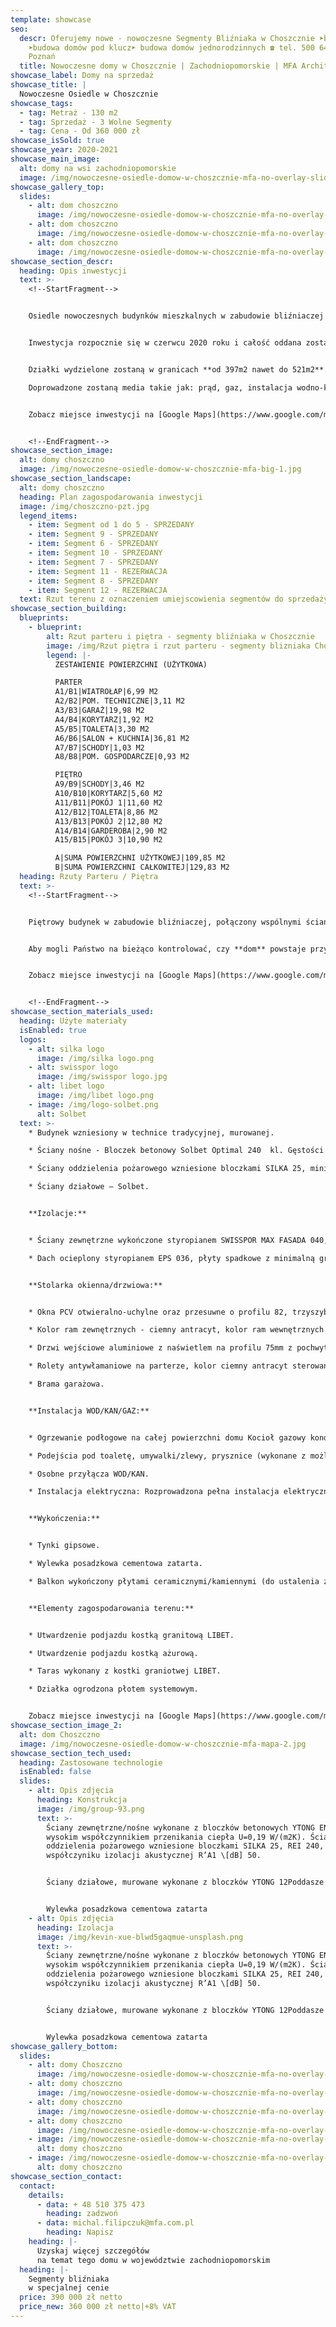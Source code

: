 ```yaml
---
template: showcase
seo:
  descr: Oferujemy nowe - nowoczesne Segmenty Bliźniaka w Choszcznie ➤budowa domów
    ➤budowa domów pod klucz➤ budowa domów jednorodzinnych ☎ tel. 500 640 206 |
    Poznań
  title: Nowoczesne domy w Choszcznie | Zachodniopomorskie | MFA Architekt
showcase_label: Domy na sprzedaż
showcase_title: |
  Nowoczesne Osiedle w Choszcznie
showcase_tags:
  - tag: Metraż - 130 m2
  - tag: Sprzedaż - 3 Wolne Segmenty
  - tag: Cena - Od 360 000 zł
showcase_isSold: true
showcase_year: 2020-2021
showcase_main_image:
  alt: domy na wsi zachodniopomorskie
  image: /img/nowoczesne-osiedle-domow-w-choszcznie-mfa-no-overlay-slider.jpg
showcase_gallery_top:
  slides:
    - alt: dom choszczno
      image: /img/nowoczesne-osiedle-domow-w-choszcznie-mfa-no-overlay-slider.jpg
    - alt: dom choszczno
      image: /img/nowoczesne-osiedle-domow-w-choszcznie-mfa-no-overlay-slider-2.jpg
    - alt: dom choszczno
      image: /img/nowoczesne-osiedle-domow-w-choszcznie-mfa-no-overlay-slider-3.jpg
showcase_section_descr:
  heading: Opis inwestycji
  text: >-
    <!--StartFragment-->


    Osiedle nowoczesnych budynków mieszkalnych w zabudowie bliźniaczej **w Choszcznie** w województwie zachodniopomorskim i będą się mieścić tuż przy granicy z Sołectwem Koplin **przy ulicy Fabrycznej**.


    Inwestycja rozpocznie się w czerwcu 2020 roku i całość oddana zostanie (w stanie deweloperskim) z początkiem 2022 zgodnie z harmonogramem powstawania osiedla. **Powierzchnia użytkowa segmentów będzie wynosić po 110m2 każdy, a całkowita 130m2**.  


    Działki wydzielone zostaną w granicach **od 397m2 nawet do 521m2**. Komunikacja z drogą publiczną (ul. Fabryczna) poprzez wykonanie utwardzonej drogi wewnętrznej.\

    Doprowadzone zostaną media takie jak: prąd, gaz, instalacja wodno-kanalizacyjna. Na każdy z segmentów przypadają dwa miejsca parkingowe + jednostanowiskowy garaż. 


    Zobacz miejsce inwestycji na [Google Maps](https://www.google.com/maps/dir//53.1614603,15.4033109/@53.1618771,15.410825,758m/data=!3m1!1e3!4m2!4m1!3e0)


    <!--EndFragment-->
showcase_section_image:
  alt: domy choszczno
  image: /img/nowoczesne-osiedle-domow-w-choszcznie-mfa-big-1.jpg
showcase_section_landscape:
  alt: domy choszczno
  heading: Plan zagospodarowania inwestycji
  image: /img/choszczno-pzt.jpg
  legend_items:
    - item: Segment od 1 do 5 - SPRZEDANY
    - item: Segment 9 - SPRZEDANY
    - item: Segment 6 - SPRZEDANY
    - item: Segment 10 - SPRZEDANY
    - item: Segment 7 - SPRZEDANY
    - item: Segment 11 - REZERWACJA
    - item: Segment 8 - SPRZEDANY
    - item: Segment 12 - REZERWACJA
  text: Rzut terenu z oznaczeniem umiejscowienia segmentów do sprzedaży.
showcase_section_building:
  blueprints:
    - blueprint:
        alt: Rzut parteru i piętra - segmenty bliźniaka w Choszcznie
        image: /img/Rzut piętra i rzut parteru - segmenty blizniaka Choszczno MFA.png
        legend: |-
          ZESTAWIENIE POWIERZCHNI (UŻYTKOWA)

          PARTER
          A1/B1|WIATROŁAP|6,99 M2
          A2/B2|POM. TECHNICZNE|3,11 M2
          A3/B3|GARAŻ|19,98 M2
          A4/B4|KORYTARZ|1,92 M2
          A5/B5|TOALETA|3,30 M2
          A6/B6|SALON + KUCHNIA|36,81 M2
          A7/B7|SCHODY|1,03 M2
          A8/B8|POM. GOSPODARCZE|0,93 M2

          PIĘTRO
          A9/B9|SCHODY|3,46 M2
          A10/B10|KORYTARZ|5,60 M2
          A11/B11|POKÓJ 1|11,60 M2
          A12/B12|TOALETA|8,86 M2
          A13/B13|POKÓJ 2|12,80 M2
          A14/B14|GARDEROBA|2,90 M2
          A15/B15|POKÓJ 3|10,90 M2

          A|SUMA POWIERZCHNI UŻYTKOWEJ|109,85 M2
          B|SUMA POWIERZCHNI CAŁKOWITEJ|129,83 M2
  heading: Rzuty Parteru / Piętra
  text: >-
    <!--StartFragment-->


    Piętrowy budynek w zabudowie bliźniaczej, połączony wspólnymi ścianami przeciwpożarowymi w garażu. Ściany oddzielenia pożarowego zdylatowane, z zachowaniem wszystkich standardów warunków technicznych, jakim powinny odpowiadać tego typu budynki. Dach płaski, a w samym domu zostały ściśle oddzielone strefy dzienne i sypialniane. Segmenty charakteryzują się przede wszystkim dużymi, dobrze doświetlonymi wnętrzami. Sypialnie znajdują się zarówno we wschodnich, jak i zachodnich częściach, wejście zaś od wschodu. Salon i kuchnię znajdzie po stronie zachodniej. Łazienki zlokalizowane są na piętrze i na parterze. Pomieszczenie techniczne z piecem gazowym umieszczono przy jednostanowiskowym garażu.


    Aby mogli Państwo na bieżąco kontrolować, czy **dom** powstaje przy użyciu wcześniej zadeklarowanych materiałów, dostaną Państwo specyfikację materiałową budynku. Dzięki temu, sprawdzając i doglądając swoją **nieruchomość** w trakcie budowy, będziesz miał pewność wyłącznie najwyższej jakości wykonania.


    Zobacz miejsce inwestycji na [Google Maps](https://www.google.com/maps/dir//53.1633618,15.397036/@53.1626734,15.3977025,672m/data=!3m1!1e3)


    <!--EndFragment-->
showcase_section_materials_used:
  heading: Użyte materiały
  isEnabled: true
  logos:
    - alt: silka logo
      image: /img/silka logo.png
    - alt: swisspor logo
      image: /img/swisspor logo.jpg
    - alt: libet logo
      image: /img/libet logo.png
    - image: /img/logo-solbet.png
      alt: Solbet
  text: >-
    * Budynek wzniesiony w technice tradycyjnej, murowanej. 

    * Ściany nośne - Bloczek betonowy Solbet Optimal 240  kl. Gęstości 500, U- 0,52 W/(m2.K) ciepła.

    * Ściany oddzielenia pożarowego wzniesione bloczkami SILKA 25, minimum REI 60, o wysokim współczynniku izolacji akustycznej R’A1 \[dB] 50 .

    * Ściany działowe – Solbet.


    **Izolacje:** 


    * Ściany zewnętrzne wykończone styropianem SWISSPOR MAX FASADA 040, 20, o współczynniku przenikania ciepła 0,040 W/mK.

    * Dach ocieplony styropianem EPS 036, płyty spadkowe z minimalną grubością 20 cm.


    **Stolarka okienna/drzwiowa:**


    * Okna PCV otwieralno-uchylne oraz przesuwne o profilu 82, trzyszybowe, z parametrem redukcji hałasu do Rw=34db oraz współczynnikiem przenikania ciepła Uw 0,93 W/m2K.

    * Kolor ram zewnętrznych - ciemny antracyt, kolor ram wewnętrznych - biały.

    * Drzwi wejściowe aluminiowe z naświetlem na profilu 75mm z pochwytem.

    * Rolety antywłamaniowe na parterze, kolor ciemny antracyt sterowane automatycznie z wnętrza domu.

    * Brama garażowa.


    **Instalacja WOD/KAN/GAZ:** 


    * Ogrzewanie podłogowe na całej powierzchni domu Kocioł gazowy kondensacyjny dwu-funkcyjny.

    * Podejścia pod toaletę, umywalki/zlewy, prysznice (wykonane z możliwością zamontowania odpływów liniowych), wyposażenia kuchni.

    * Osobne przyłącza WOD/KAN.

    * Instalacja elektryczna: Rozprowadzona pełna instalacja elektryczna po całej powierzchni domu Gniazda TV/SAT/INTERNET w każdym pokoju użytkowym.


    **Wykończenia:**


    * Tynki gipsowe.

    * Wylewka posadzkowa cementowa zatarta.

    * Balkon wykończony płytami ceramicznymi/kamiennymi (do ustalenia z inwestorem).


    **Elementy zagospodarowania terenu:**


    * Utwardzenie podjazdu kostką granitową LIBET.

    * Utwardzenie podjazdu kostką ażurową.

    * Taras wykonany z kostki graniotwej LIBET.

    * Działka ogrodzona płotem systemowym.


    Zobacz miejsce inwestycji na [Google Maps](https://www.google.com/maps/dir//53.1633618,15.397036/@53.1626734,15.3977025,672m/data=!3m1!1e3)
showcase_section_image_2:
  alt: dom Choszczno
  image: /img/nowoczesne-osiedle-domow-w-choszcznie-mfa-mapa-2.jpg
showcase_section_tech_used:
  heading: Zastosowane technologie
  isEnabled: false
  slides:
    - alt: Opis zdjęcia
      heading: Konstrukcja
      image: /img/group-93.png
      text: >-
        Ściany zewnętrzne/nośne wykonane z bloczków betonowych YTONG ENERGA 24 z
        wysokim współczynnikiem przenikania ciepła U=0,19 W/(m2K). Ściany
        oddzielenia pożarowego wzniesione bloczkami SILKA 25, REI 240, o wysokim
        współczyniku izolacji akustycznej R’A1 \[dB] 50.


        Ściany działowe, murowane wykonane z bloczków YTONG 12Poddasze wykończone płytami GK


        Wylewka posadzkowa cementowa zatarta
    - alt: Opis zdjęcia
      heading: Izolacja
      image: /img/kevin-xue-blwd5gaqmue-unsplash.png
      text: >-
        Ściany zewnętrzne/nośne wykonane z bloczków betonowych YTONG ENERGA 24 z
        wysokim współczynnikiem przenikania ciepła U=0,19 W/(m2K). Ściany
        oddzielenia pożarowego wzniesione bloczkami SILKA 25, REI 240, o wysokim
        współczyniku izolacji akustycznej R’A1 \[dB] 50.


        Ściany działowe, murowane wykonane z bloczków YTONG 12Poddasze wykończone płytami GK


        Wylewka posadzkowa cementowa zatarta
showcase_gallery_bottom:
  slides:
    - alt: domy Choszczno
      image: /img/nowoczesne-osiedle-domow-w-choszcznie-mfa-no-overlay-slider.jpg
    - alt: domy choszczno
      image: /img/nowoczesne-osiedle-domow-w-choszcznie-mfa-no-overlay-slider-2.jpg
    - alt: domy choszczno
      image: /img/nowoczesne-osiedle-domow-w-choszcznie-mfa-no-overlay-slider-3.jpg
    - alt: domy choszczno
      image: /img/nowoczesne-osiedle-domow-w-choszcznie-mfa-no-overlay-slider-5.jpg
    - image: /img/nowoczesne-osiedle-domow-w-choszcznie-mfa-no-overlay-slider-6.jpg
      alt: domy choszczno
    - image: /img/nowoczesne-osiedle-domow-w-choszcznie-mfa-no-overlay-slider-8.jpg
      alt: domy choszczno
showcase_section_contact:
  contact:
    details:
      - data: + 48 510 375 473
        heading: zadzwoń
      - data: michal.filipczuk@mfa.com.pl
        heading: Napisz
    heading: |-
      Uzyskaj więcej szczegółów
      na temat tego domu w województwie zachodniopomorskim
  heading: |-
    Segmenty bliźniaka
    w specjalnej cenie
  price: 390 000 zł netto
  price_new: 360 000 zł netto|+8% VAT
---
```

